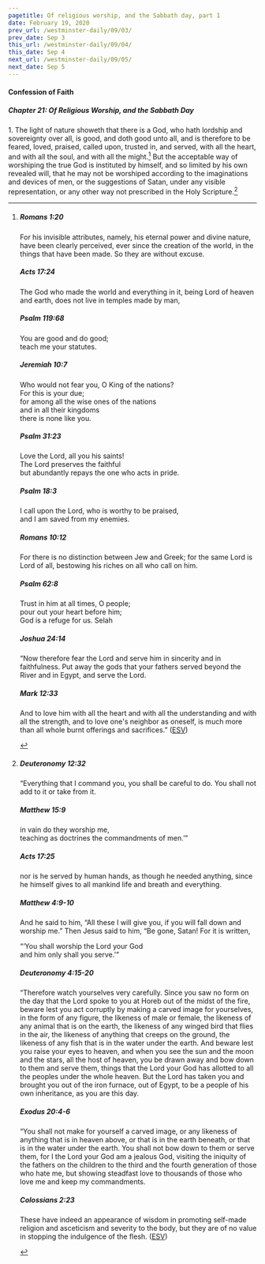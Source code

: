 ```yaml
---
pagetitle: Of religious worship, and the Sabbath day, part 1
date: February 19, 2020
prev_url: /westminster-daily/09/03/
prev_date: Sep 3
this_url: /westminster-daily/09/04/
this_date: Sep 4
next_url: /westminster-daily/09/05/
next_date: Sep 5
---
```


#### Confession of Faith

##### Chapter 21: Of Religious Worship, and the Sabbath Day

1\. The light of nature showeth that there is a God, who hath lordship and sovereignty over all, is good, and doth good unto all, and is therefore to be feared, loved, praised, called upon, trusted in, and served, with all the heart, and with all the soul, and with all the might.[^fnref:wcf1] But the acceptable way of worshiping the true God is instituted by himself, and so limited by his own revealed will, that he may not be worshiped according to the imaginations and devices of men, or the suggestions of Satan, under any visible representation, or any other way not prescribed in the Holy Scripture.[^fnref:wcf2]

[^fnref:wcf1]: <div class="esv"><h5>Romans 1:20</h5> <div class="esv-text"><p id="p45001020.01-1">For his invisible attributes, namely, his eternal power and divine nature, have been clearly perceived, ever since the creation of the world, in the things that have been made. So they are without excuse.</p> </div><h5>Acts 17:24</h5> <div class="esv-text"><p id="p44017024.01-2">The God who made the world and everything in it, being Lord of heaven and earth, does not live in temples made by man,</p> </div><h5>Psalm 119:68</h5> <div class="esv-text"><div class="block-indent"> <p class="line-group" id="p19119068.01-3">You are good and do good;<br /> <span class="indent"></span>teach me your statutes.</p> </div> </div><h5>Jeremiah 10:7</h5> <div class="esv-text"><div class="block-indent"> <p class="line-group" id="p24010007.01-4">Who would not fear you, O King of the nations?<br /> <span class="indent"></span>For this is your due;<br /> for among all the wise ones of the nations<br /> <span class="indent"></span>and in all their kingdoms<br /> <span class="indent"></span>there is none like you.</p> </div> </div><h5>Psalm 31:23</h5> <div class="esv-text"><div class="block-indent"> <p class="line-group" id="p19031023.01-5">Love the <span class="small-caps">Lord</span>, all you his saints!<br /> <span class="indent"></span>The <span class="small-caps">Lord</span> preserves the faithful<br /> <span class="indent"></span>but abundantly repays the one who acts in pride.</p> </div> </div><h5>Psalm 18:3</h5> <div class="esv-text"><div class="block-indent"> <p class="line-group" id="p19018003.01-6">I call upon the <span class="small-caps">Lord</span>, who is worthy to be praised,<br /> <span class="indent"></span>and I am saved from my enemies.</p> </div> </div><h5>Romans 10:12</h5> <div class="esv-text"><p id="p45010012.01-7">For there is no distinction between Jew and Greek; for the same Lord is Lord of all, bestowing his riches on all who call on him.</p> </div><h5>Psalm 62:8</h5> <div class="esv-text"><div class="block-indent"> <p class="line-group" id="p19062008.01-8">Trust in him at all times, O people;<br /> <span class="indent"></span>pour out your heart before him;<br /> <span class="indent"></span>God is a refuge for us. <span class="selah">Selah</span></p> </div> </div><h5>Joshua 24:14</h5> <div class="esv-text"> <p id="p06024014.06-9">&#8220;Now therefore fear the <span class="small-caps">Lord</span> and serve him in sincerity and in faithfulness. Put away the gods that your fathers served beyond the River and in Egypt, and serve the <span class="small-caps">Lord</span>.</p> </div><h5>Mark 12:33</h5> <div class="esv-text"><p id="p41012033.01-10">And to love him with all the heart and with all the understanding and with all the strength, and to love one's neighbor as oneself, is much more than all whole burnt offerings and sacrifices.&#8221;  (<a href="http://www.esv.org" class="copyright">ESV</a>)</p> </div> </div>

[^fnref:wcf2]: <div class="esv"><h5>Deuteronomy 12:32</h5> <div class="esv-text"><p id="p05012032.01-1"> &#8220;Everything that I command you, you shall be careful to do. You shall not add to it or take from it.</p> </div><h5>Matthew 15:9</h5> <div class="esv-text"><div class="block-indent"> <p class="line-group" id="p40015009.01-2"><span class="woc">in vain do they worship me,<br /> <span class="indent"></span>teaching as doctrines the commandments of men.&#8217;&#8221;</span></p> </div> </div><h5>Acts 17:25</h5> <div class="esv-text"><p id="p44017025.01-3">nor is he served by human hands, as though he needed anything, since he himself gives to all mankind life and breath and everything.</p> </div><h5>Matthew 4:9-10</h5> <div class="esv-text"><p id="p40004009.01-4">And he said to him, &#8220;All these I will give you, if you will fall down and worship me.&#8221; Then Jesus said to him, <span class="woc">&#8220;Be gone, Satan! For it is written,</span></p> <div class="block-indent"> <p class="line-group" id="p40004010.13-4"><span class="woc">&#8220;&#8216;You shall worship the Lord your God<br /> <span class="indent"></span>and him only shall you serve.&#8217;&#8221;</span></p> </div> </div><h5>Deuteronomy 4:15-20</h5> <div class="esv-text"> <p id="p05004015.03-5">&#8220;Therefore watch yourselves very carefully. Since you saw no form on the day that the <span class="small-caps">Lord</span> spoke to you at Horeb out of the midst of the fire, beware lest you act corruptly by making a carved image for yourselves, in the form of any figure, the likeness of male or female, the likeness of any animal that is on the earth, the likeness of any winged bird that flies in the air, the likeness of anything that creeps on the ground, the likeness of any fish that is in the water under the earth. And beware lest you raise your eyes to heaven, and when you see the sun and the moon and the stars, all the host of heaven, you be drawn away and bow down to them and serve them, things that the <span class="small-caps">Lord</span> your God has allotted to all the peoples under the whole heaven. But the <span class="small-caps">Lord</span> has taken you and brought you out of the iron furnace, out of Egypt, to be a people of his own inheritance, as you are this day.</p> </div><h5>Exodus 20:4-6</h5> <div class="esv-text"><p id="p02020004.01-6">&#8220;You shall not make for yourself a carved image, or any likeness of anything that is in heaven above, or that is in the earth beneath, or that is in the water under the earth. You shall not bow down to them or serve them, for I the <span class="small-caps">Lord</span> your God am a jealous God, visiting the iniquity of the fathers on the children to the third and the fourth generation of those who hate me, but showing steadfast love to thousands of those who love me and keep my commandments.</p> </div><h5>Colossians 2:23</h5> <div class="esv-text"><p id="p51002023.01-7">These have indeed an appearance of wisdom in promoting self-made religion and asceticism and severity to the body, but they are of no value in stopping the indulgence of the flesh.  (<a href="http://www.esv.org" class="copyright">ESV</a>)</p> </div> </div>

